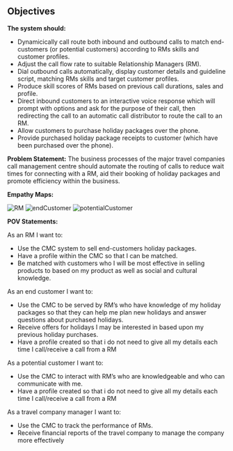 ## Objectives
**The system should:**
* Dynamicically call route both inbound and outbound calls to match end-customers (or potential customers) according to RMs skills and customer profiles.
* Adjust the call flow rate to suitable Relationship Managers (RM).
* Dial outbound calls automatically, display customer details and guideline script, matching RMs skills and target customer profiles.
* Produce skill scores of RMs based on previous call durations, sales and profile.
* Direct inbound customers to an interactive voice response which will prompt with options and ask for the purpose of their call, then redirecting the call to an automatic call distributor to route the call to an RM.
* Allow customers to purchase holiday packages over the phone.
* Provide purchased holiday package receipts to customer (which have been purchased over the phone).

**Problem Statement:** The business processes of the major travel companies call management centre should automate the routing of calls to reduce wait times for connecting with a RM, aid their booking of holiday packages and promote efficiency within the business.

**Empathy Maps:**

![RM](https://github.com/youngsang12/ISDM-Assignment-2/blob/master/Empathy%20map%20-%20relationship%20managers.png)
![endCustomer](https://github.com/youngsang12/ISDM-Assignment-2/blob/master/Empathy%20map%20-%20end%20customers.png)
![potentialCustomer](https://github.com/youngsang12/ISDM-Assignment-2/blob/master/Empathy%20map%20-%20potential%20customers.png)

**POV Statements:**

As an RM I want to:
 * Use the CMC system to sell end-customers holiday packages.
 * Have a profile within the CMC so that I can be matched.
 * Be matched with customers who I will be most effective in selling products to based on my product as well as social and cultural knowledge.

As an end customer I want to:
 * Use the CMC to be served by RM’s who have knowledge of my holiday packages so that they can help me plan new holidays and answer questions about purchased holidays. 
 * Receive offers for holidays I may be interested in based upon my previous holiday purchases.
 * Have a profile created so that i do not need to give all my details each time I call/receive a call from a RM

As a potential customer I want to:
 * Use the CMC to interact with RM’s who are knowledgeable and who can communicate with me.
 * Have a profile created so that i do not need to give all my details each time I call/receive a call from a RM

As a travel company manager I want to:
 * Use the CMC to track the performance of RMs.
 * Receive financial reports of the travel company to manage the company more effectively
